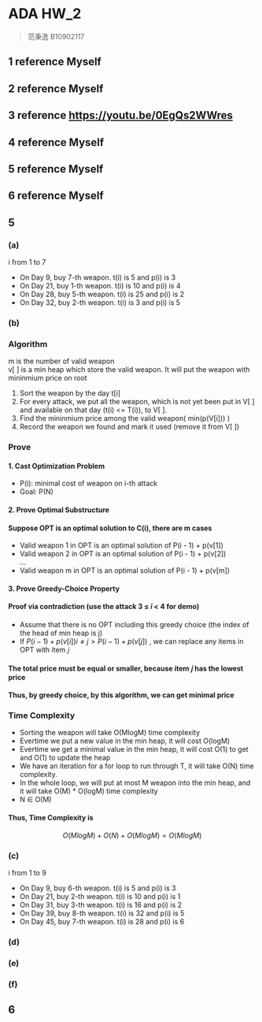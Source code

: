 # ADA HW_2
> 范秉逸 B10902117
## 1 reference Myself
## 2 reference Myself
## 3 reference https://youtu.be/0EgQs2WWres
## 4 reference Myself
## 5 reference Myself
## 6 reference Myself
## 5
### (a)
i from 1 to 7<br>
- On Day 9, buy 7-th weapon. t(i) is 5 and p(i) is 3
- On Day 21, buy 1-th weapon. t(i) is 10 and p(i) is 4
- On Day 28, buy 5-th weapon. t(i) is 25 and p(i) is 2
- On Day 32, buy 2-th weapon. t(i) is 3 and p(i) is 5
### (b)
### Algorithm
m is the number of valid weapon<br>
v[ ] is a min heap which store the valid weapon. It will put the weapon with mininmium price on root
1. Sort the weapon by the day t[i]
2. For every attack, we put all the weapon, which is not yet been put in V[ ] and available on that day (t(i) <= T(i)), to V[ ].
3. Find the mininmium price among the valid weapon( min(p(V[i])) )
4. Record the weapon we found and mark it used (remove it from V[ ])
### Prove
#### 1. Cast Optimization Problem
- P(i): minimal cost of weapon on i-th attack
- Goal: P(N)
#### 2. Prove Optimal Substructure
#### Suppose OPT is an optimal solution to C(i), there are m cases
- Valid weapon 1 in OPT is an optimal solution of P(i - 1) + p(v[1])
- Valid weapon 2 in OPT is an optimal solution of P(i - 1) + p(v[2])
<br>...
- Valid weapon m in OPT is an optimal solution of P(i - 1) + p(v[m])
#### 3. Prove Greedy-Choice Property
#### Proof via contradiction (use the attack 3 ≤ 𝑖 < 4 for demo)
- Assume that there is no OPT including this greedy choice (the index of the head of min heap is j)<br>
- If $P(i - 1) + p(v[i]) i \neq j > P(i - 1) + p(v[j])$ , we can replace any items in OPT with item 𝑗
#### The total price must be equal or smaller, because item 𝑗 has the lowest price
#### Thus, by greedy choice, by this algorithm, we can get minimal price
### Time Complexity
- Sorting the weapon will take O(MlogM) time complexity
- Evertime we put a new value in the min heap, it will cost O(logM)
- Evertime we get a minimal value in the min heap, it will cost O(1) to get and O(1) to update the heap <br>
- We have an iteration for a for loop to run through T, it will take O(N) time complexity. 
- In the whole loop, we will put at most M weapon into the min heap, and it will take O(M) * O(logM) time complexity<br>
- N ∈ O(M)<br>
#### Thus, Time Complexity is 
$$O(MlogM) + O(N) + O(MlogM) = O(MlogM)$$
### (c)
i from 1 to 9<br>
- On Day 9, buy 6-th weapon. t(i) is 5 and p(i) is 3
- On Day 21, buy 2-th weapon. t(i) is 10 and p(i) is 1
- On Day 31, buy 3-th weapon. t(i) is 16 and p(i) is 2
- On Day 39, buy 8-th weapon. t(i) is 32 and p(i) is 5
- On Day 45, buy 7-th weapon. t(i) is 28 and p(i) is 6
### (d)
### (e)
### (f)
## 6